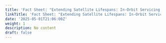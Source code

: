 ```yaml
---
title: 'Fact Sheet: "Extending Satellite Lifespans: In-Orbit Servicing and Refueling"'
linkTitle: 'Fact Sheet: "Extending Satellite Lifespans: In-Orbit Servicing and Refueling"'
date: '2025-05-01T21:06:00Z'
weight: 1
description: No content
draft: false
---
```



